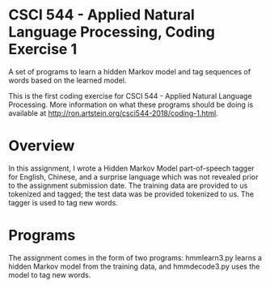 # CSCI 544 - Applied Natural Language Processing, Coding Exercise 1
A set of programs to learn a hidden Markov model and tag sequences of words based on the learned model.

This is the first coding exercise for CSCI 544 - Applied Natural Language Processing. More information on what these programs should be doing is available at http://ron.artstein.org/csci544-2018/coding-1.html.

# Overview
In this assignment, I wrote a Hidden Markov Model part-of-speech tagger for English, Chinese, and a surprise language which was not revealed prior to the assignment submission date. The training data are provided to us tokenized and tagged; the test data was be provided tokenized to us. The tagger is used to tag new words.

# Programs
The assignment comes in the form of two programs: hmmlearn3.py learns a hidden Markov model from the training data, and hmmdecode3.py uses the model to tag new words.
